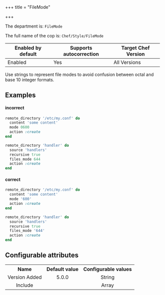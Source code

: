 +++
title = "FileMode"

+++

<!-- This content is automatically generated. See https://github.com/chef/chef-web-docs/blob/main/generated/README.md -->

The department is: `FileMode`

The full name of the cop is: `Chef/Style/FileMode`

| Enabled by default | Supports autocorrection | Target Chef Version |
| --- | --- | --- |
| Enabled | Yes | All Versions |

Use strings to represent file modes to avoid confusion between octal and base 10 integer formats.

## Examples


#### incorrect

```ruby
remote_directory '/etc/my.conf' do
  content 'some content'
  mode 0600
  action :create
end

remote_directory 'handler' do
  source 'handlers'
  recursive true
  files_mode 644
  action :create
end
```

#### correct

```ruby
remote_directory '/etc/my.conf' do
  content 'some content'
  mode '600'
  action :create
end

remote_directory 'handler' do
  source 'handlers'
  recursive true
  files_mode '644'
  action :create
end
```

## Configurable attributes

<table>
<tbody><tr>
<th>Name</th>
<th>Default value</th>
<th>Configurable values</th>
</tr>
<tr>
<td style="text-align:center">Version Added</td>
<td style="text-align:center">5.0.0</td>
<td style="text-align:center">String</td>
</tr>
<tr><td style="text-align:center">Include</td>
<td style="text-align:center"><ul>
</ul>
</td>
<td style="text-align:center">Array</td>
</tr></tbody></table>
